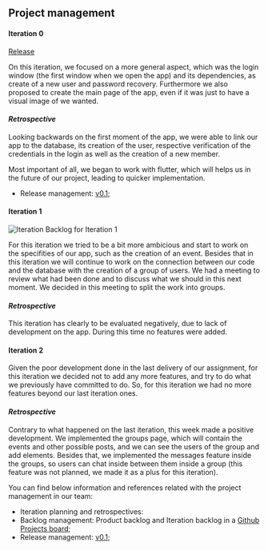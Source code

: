 
## Project management



#### **Iteration 0**

[Release](https://github.com/FEUP-LEIC-ES-2022-23/2LEIC03T5/releases/tag/v0.1)

On this iteration, we focused on a more general aspect, which was the login window (the first window when we open the app) and its dependencies, as create of a new user and password recovery.
Furthermore we also proposed to create the main page of the app, even if it was just to have a visual image of we wanted.

#### *Retrospective*

Looking backwards on the first moment of the app, we were able to link our app to the database, its creation of the user, respective verification of the credentials in the login as well as the creation of a new member.

Most important of all, we began to work with flutter, which will helps us in the future of our project, leading to quicker implementation.

* Release management: [v0.1](https://github.com/FEUP-LEIC-ES-2022-23/2LEIC03T5/releases/tag/v0.1);


#### **Iteration 1**

![Iteration Backlog for Iteration 1](https://github.com/FEUP-LEIC-ES-2022-23/2LEIC03T5/blob/ddae9b1058a53c502701314e0453f0ef651e3103/images/Iteration%201%20backlog.png)

For this iteration we tried to be a bit more ambicious and start to work on the specifities of our app, such as the creation of an event. Besides that in this iteration we will continue to work on the connection between our code and the database with the creation of a group of users. We had a meeting to review what had been done and to discuss what we should in this next moment. We decided in this meeting to split the work into groups.

#### *Retrospective*

This iteration has clearly to be evaluated negatively, due to lack of development on the app. During this time no features were added.


#### **Iteration 2**

Given the poor development done in the last delivery of our assignment, for this iteration we decided not to add any more 
features, and try to do what we previously have committed to do. So, for this iteration we had no more features beyond our last iteration ones.


#### *Retrospective*

Contrary to what happened on the last iteration, this week made a positive development. We implemented the groups page, which will contain 
the events and other possible posts, and we can see the users of the group and add elements. Besides that, we implemented the 
messages feature inside the groups, so users can chat inside between them inside a group (this feature was not planned, we made it as a plus for this iteration).



You can find below information and references related with the project management in our team: 

* Iteration planning and retrospectives: 
* Backlog management: Product backlog and Iteration backlog in a [Github Projects board](https://github.com/orgs/FEUP-LEIC-ES-2022-23/projects/19/views/1);
* Release management: [v0.1](https://github.com/FEUP-LEIC-ES-2022-23/2LEIC03T5/releases/tag/v0.1);
